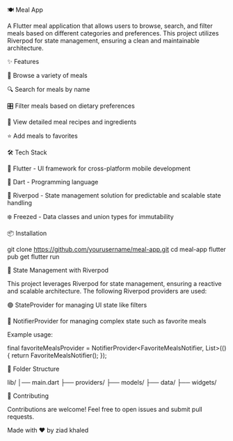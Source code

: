 🍽️ Meal App

A Flutter meal application that allows users to browse, search, and filter meals based on different categories and preferences. This project utilizes Riverpod for state management, ensuring a clean and maintainable architecture.

✨ Features

📖 Browse a variety of meals

🔍 Search for meals by name

🎛️ Filter meals based on dietary preferences

📜 View detailed meal recipes and ingredients

⭐ Add meals to favorites

🛠️ Tech Stack

🚀 Flutter - UI framework for cross-platform mobile development

💙 Dart - Programming language

🌿 Riverpod - State management solution for predictable and scalable state handling

❄️ Freezed - Data classes and union types for immutability

📦 Installation

git clone https://github.com/yourusername/meal-app.git
cd meal-app
flutter pub get
flutter run

🔗 State Management with Riverpod

This project leverages Riverpod for state management, ensuring a reactive and scalable architecture. The following Riverpod providers are used:

🟢 StateProvider for managing UI state like filters

🔵 NotifierProvider for managing complex state such as favorite meals

Example usage:

final favoriteMealsProvider = NotifierProvider<FavoriteMealsNotifier, List<Meal>>(() {
  return FavoriteMealsNotifier();
});

📂 Folder Structure

lib/
│── main.dart
├── providers/
├── models/
├── data/
├── widgets/

🤝 Contributing

Contributions are welcome! Feel free to open issues and submit pull requests.

Made with ❤️ by ziad khaled

